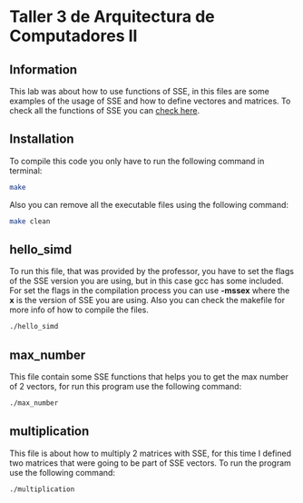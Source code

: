 # Taller 3 de Arquitectura de Computadores II

## Information

This lab was about how to use functions of SSE, in this files are some examples of the usage of SSE and how to define vectores and matrices. To check all the functions of SSE you can [check here](https://software.intel.com/sites/landingpage/IntrinsicsGuide/).

## Installation

To compile this code you only have to run the following command in terminal:

```bash
make
```

Also you can remove all the executable files using the following command:

```bash
make clean
```

## hello_simd

To run this file, that was provided by the professor, you have to set the flags of the SSE version you are using, but in this case gcc has some included. For set the flags in the compilation process you can use **-mssex** where the **x** is the version of SSE you are using. Also you can check the makefile for more info of how to compile the files.

```bash
./hello_simd
```

## max_number

This file contain some SSE functions that helps you to get the max number of 2 vectors, for run this program use the following command:

```bash
./max_number
```

## multiplication

This file is about how to multiply 2 matrices with SSE, for this time I defined two matrices that were going to be part of SSE vectors. To run the program use the following command:

```bash
./multiplication
```
